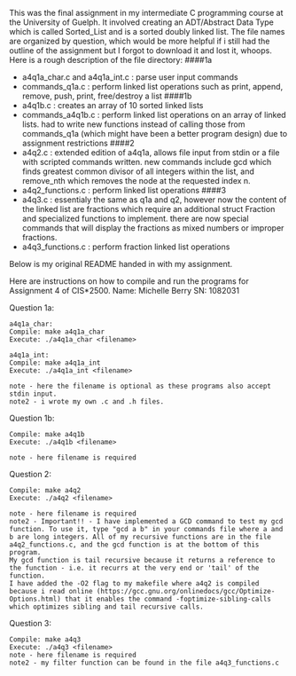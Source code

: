 This was the final assignment in my intermediate C programming course at the University of Guelph.
It involved creating an ADT/Abstract Data Type which is called Sorted_List and is a sorted doubly linked list. 
The file names are organized by question, which would be more helpful if i still had the outline of the assignment but I forgot to download it and lost it, whoops.
Here is a rough description of the file directory:
####1a
- a4q1a_char.c and a4q1a_int.c : parse user input commands
- commands_q1a.c : perform linked list operations such as print, append, remove, push, print, free/destroy a list
####1b
- a4q1b.c : creates an array of 10 sorted linked lists
- commands_a4q1b.c : perform linked list operations on an array of linked lists. had to write new functions instead of calling those from commands_q1a (which might have been a better program design) due to assignment restrictions
####2
- a4q2.c : extended edition of a4q1a, allows file input from stdin or a file with scripted commands written. new commands include gcd which finds greatest common divisor of all integers within the list, and remove_nth which removes the node at the requested index n.
- a4q2_functions.c : perform linked list operations 
####3
- a4q3.c : essentialy the same as q1a and q2, however now the content of the linked list are fractions which require an additional struct Fraction and specialized functions to implement. there are now special commands that will display the fractions as mixed numbers or improper fractions. 
- a4q3_functions.c : perform fraction linked list operations

Below is my original README handed in with my assignment. 

Here are instructions on how to compile and run the programs for Assignment 4 of CIS*2500.
Name: Michelle Berry
SN: 1082031

Question 1a:

	a4q1a_char:
	Compile: make a4q1a_char
	Execute: ./a4q1a_char <filename>

	a4q1a_int:
	Compile: make a4q1a_int
	Execute: ./a4q1a_int <filename>

	note - here the filename is optional as these programs also accept stdin input. 
	note2 - i wrote my own .c and .h files. 

Question 1b:

	Compile: make a4q1b
	Execute: ./a4q1b <filename>

	note - here filename is required 

Question 2:

	Compile: make a4q2
	Execute: ./a4q2 <filename>

	note - here filename is required
	note2 - Important!! - I have implemented a GCD command to test my gcd function. To use it, type "gcd a b" in your commands file where a and b are long integers. All of my recursive functions are in the file a4q2_functions.c, and the gcd function is at the bottom of this program. 
	My gcd function is tail recursive because it returns a reference to the function - i.e. it recurrs at the very end or 'tail' of the function. 
	I have added the -O2 flag to my makefile where a4q2 is compiled because i read online (https://gcc.gnu.org/onlinedocs/gcc/Optimize-Options.html) that it enables the command -foptimize-sibling-calls which optimizes sibling and tail recursive calls.

Question 3: 

	Compile: make a4q3
	Execute: ./a4q3 <filename>
	note - here filename is required
	note2 - my filter function can be found in the file a4q3_functions.c
